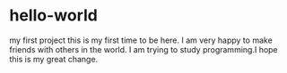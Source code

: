 # hello-world
my first project 
this is my first time to be here. I am very happy to make friends with others in the world.
I am trying to study programming.I hope this is my great change.
